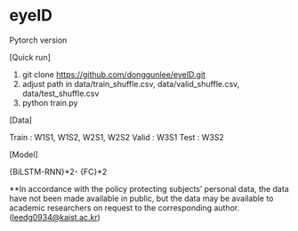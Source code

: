 # eyeID

Pytorch version

[Quick run]

1. git clone https://github.com/donggunlee/eyeID.git
2. adjust path in data/train_shuffle.csv, data/valid_shuffle.csv, data/test_shuffle.csv
3. python train.py

[Data]

Train : W1S1, W1S2, W2S1, W2S2
Valid : W3S1
Test  : W3S2

[Model]

{BiLSTM-RNN}*2- {FC}*2

**In accordance with the policy protecting subjects’ personal data, the data have not been made available in public, but the data may be available to academic researchers on request to the corresponding author. (leedg0934@kaist.ac.kr)
